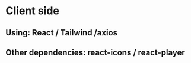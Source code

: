 # Client side

## Using: React / Tailwind /axios

## Other dependencies: react-icons / react-player
